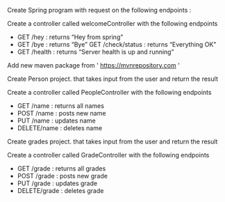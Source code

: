 Create Spring program with request on the following endpoints :

Create a controller called welcomeController with the following endpoints

- GET /hey : returns “Hey from spring” 
- GET /bye : returns “Bye” GET /check/status : returns “Everything OK” 
- GET /health : returns “Server health is up and running”

Add new maven package from ' https://mvnrepository.com ‘



Create Person project. that takes input from the user and return the result 

Create a controller called PeopleController with the following endpoints

- GET /name : returns all names
- POST /name : posts new name
- PUT /name : updates name
- DELETE/name : deletes name


Create grades project. that takes input from the user and return the result 

Create a controller called GradeController with the following endpoints

- GET /grade : returns all grades
- POST /grade : posts new grade
- PUT /grade : updates grade
- DELETE/grade : deletes grade
